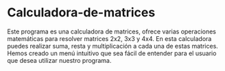 # Calculadora-de-matrices
Este programa es una calculadora de matrices, ofrece varias operaciones matemáticas para resolver matrices 2x2, 3x3 y 4x4. En esta calculadora puedes realizar suma, resta y multiplicación a cada una de estas matrices. Hemos creado un menú intuitivo que sea fácil de entender para el usuario que desea utilizar nuestro programa. 
